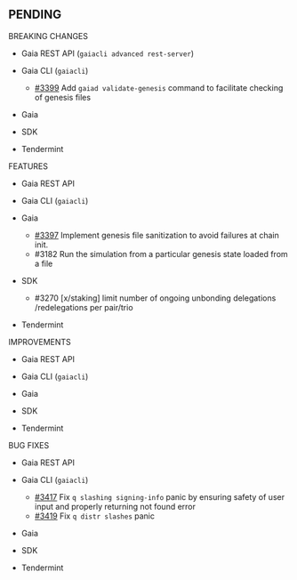 ## PENDING

BREAKING CHANGES

* Gaia REST API (`gaiacli advanced rest-server`)

* Gaia CLI  (`gaiacli`)
  - [#3399](https://github.com/cosmos/cosmos-sdk/pull/3399) Add `gaiad validate-genesis` command to facilitate checking of genesis files

* Gaia

* SDK

* Tendermint


FEATURES

* Gaia REST API

* Gaia CLI  (`gaiacli`)

* Gaia
  - [\#3397](https://github.com/cosmos/cosmos-sdk/pull/3397) Implement genesis file sanitization to avoid failures at chain init.
  * \#3182 Run the simulation from a particular genesis state loaded from a file

* SDK
  * \#3270 [x/staking] limit number of ongoing unbonding delegations /redelegations per pair/trio

* Tendermint


IMPROVEMENTS

* Gaia REST API

* Gaia CLI  (`gaiacli`)

* Gaia

* SDK

* Tendermint


BUG FIXES

* Gaia REST API

* Gaia CLI  (`gaiacli`)
  - [\#3417](https://github.com/cosmos/cosmos-sdk/pull/3417) Fix `q slashing signing-info` panic by ensuring safety of user input and properly returning not found error
  - [\#3419](https://github.com/cosmos/cosmos-sdk/pull/3419) Fix `q distr slashes` panic 

* Gaia

* SDK

* Tendermint
